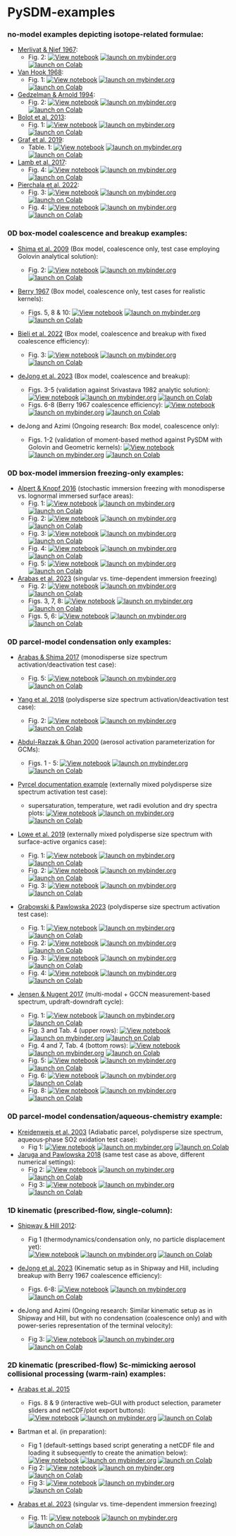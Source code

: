 
# PySDM-examples

### no-model examples depicting isotope-related formulae:
- [Merlivat & Nief 1967](https://doi.org/10.3402/tellusa.v19i1.9756):
  - Fig. 2:
      [![View notebook](https://img.shields.io/static/v1?label=render%20on&logo=github&color=87ce3e&message=GitHub)](https://github.com/open-atmos/PySDM/blob/main/examples/PySDM_examples/Merlivat_and_Nief_1967/fig_2.ipynb)
      [![launch on mybinder.org](https://mybinder.org/badge_logo.svg)](https://mybinder.org/v2/gh/open-atmos/PySDM.git/main?urlpath=lab/tree/examples/PySDM_examples/Merlivat_and_Nief_1967/fig_2.ipynb)
      [![launch on Colab](https://colab.research.google.com/assets/colab-badge.svg)](https://colab.research.google.com/github/open-atmos/PySDM/blob/main/examples/PySDM_examples/Merlivat_and_Nief_1967/fig_2.ipynb)    
- [Van Hook 1968](https://doi.org/10.1021/j100850a028):
  - Fig. 1:
      [![View notebook](https://img.shields.io/static/v1?label=render%20on&logo=github&color=87ce3e&message=GitHub)](https://github.com/open-atmos/PySDM/blob/main/examples/PySDM_examples/Van_Hook_1968/fig_1.ipynb)
      [![launch on mybinder.org](https://mybinder.org/badge_logo.svg)](https://mybinder.org/v2/gh/open-atmos/PySDM.git/main?urlpath=lab/tree/examples/PySDM_examples/Van_Hook_1968/fig_1.ipynb)
      [![launch on Colab](https://colab.research.google.com/assets/colab-badge.svg)](https://colab.research.google.com/github/open-atmos/PySDM/blob/main/examples/PySDM_examples/Van_Hook_1968/fig_1.ipynb)    
- [Gedzelman & Arnold 1994](https://doi.org/10.1029/93JD03518):
  - Fig. 2:
      [![View notebook](https://img.shields.io/static/v1?label=render%20on&logo=github&color=87ce3e&message=GitHub)](https://github.com/open-atmos/PySDM/blob/main/examples/PySDM_examples/Gedzelman_and_Arnold_1994/fig_2.ipynb)
      [![launch on mybinder.org](https://mybinder.org/badge_logo.svg)](https://mybinder.org/v2/gh/open-atmos/PySDM.git/main?urlpath=lab/tree/examples/PySDM_examples/Gedzelman_and_Arnold_1994/fig_2.ipynb)
      [![launch on Colab](https://colab.research.google.com/assets/colab-badge.svg)](https://colab.research.google.com/github/open-atmos/PySDM/blob/main/examples/PySDM_examples/Gedzelman_and_Arnold_1994/fig_2.ipynb)    
- [Bolot et al. 2013](http://doi.org/10.5194/acp-13-7903-2013):
  - Fig. 1:
      [![View notebook](https://img.shields.io/static/v1?label=render%20on&logo=github&color=87ce3e&message=GitHub)](https://github.com/open-atmos/PySDM/blob/main/examples/PySDM_examples/Bolot_et_al_2013/fig_1.ipynb)
      [![launch on mybinder.org](https://mybinder.org/badge_logo.svg)](https://mybinder.org/v2/gh/open-atmos/PySDM.git/main?urlpath=lab/tree/examples/PySDM_examples/Bolot_et_al_2013/fig_1.ipynb)
      [![launch on Colab](https://colab.research.google.com/assets/colab-badge.svg)](https://colab.research.google.com/github/open-atmos/PySDM/blob/main/examples/PySDM_examples/Bolot_et_al_2013/fig_1.ipynb)    
- [Graf et al. 2019](https://doi.org/10.5194/acp-19-747-2019):
  - Table. 1:
      [![View notebook](https://img.shields.io/static/v1?label=render%20on&logo=github&color=87ce3e&message=GitHub)](https://github.com/open-atmos/PySDM/blob/main/examples/PySDM_examples/Graf_et_al_2019/Table_1.ipynb)
      [![launch on mybinder.org](https://mybinder.org/badge_logo.svg)](https://mybinder.org/v2/gh/open-atmos/PySDM.git/main?urlpath=lab/tree/examples/PySDM_examples/Graf_et_al_2019/Table_1.ipynb)
      [![launch on Colab](https://colab.research.google.com/assets/colab-badge.svg)](https://colab.research.google.com/github/open-atmos/PySDM/blob/main/examples/PySDM_examples/Graf_et_al_2019/Table_1.ipynb)    
- [Lamb et al. 2017](https://doi.org/10.1073/pnas.1618374114):
  - Fig. 4:
      [![View notebook](https://img.shields.io/static/v1?label=render%20on&logo=github&color=87ce3e&message=GitHub)](https://github.com/open-atmos/PySDM/blob/main/examples/PySDM_examples/Lamb_et_al_2017/Fig_4.ipynb)
      [![launch on mybinder.org](https://mybinder.org/badge_logo.svg)](https://mybinder.org/v2/gh/open-atmos/PySDM.git/main?urlpath=lab/tree/examples/PySDM_examples/Lamb_et_al_2017/Fig_4.ipynb)
      [![launch on Colab](https://colab.research.google.com/assets/colab-badge.svg)](https://colab.research.google.com/github/open-atmos/PySDM/blob/main/examples/PySDM_examples/Graf_et_al_2019/Lamb_et_al_2017/Fig_4.ipynb)    
- [Pierchala et al. 2022](https://doi.org/10.1016/j.gca.2022.01.020):
  - Fig. 3:
      [![View notebook](https://img.shields.io/static/v1?label=render%20on&logo=github&color=87ce3e&message=GitHub)](https://github.com/open-atmos/PySDM/blob/main/examples/PySDM_examples/Pierchala_et_al_2022/fig_3.ipynb)
      [![launch on mybinder.org](https://mybinder.org/badge_logo.svg)](https://mybinder.org/v2/gh/open-atmos/PySDM.git/main?urlpath=lab/tree/examples/PySDM_examples/Pierchala_et_al_2022/fig_3.ipynb)
      [![launch on Colab](https://colab.research.google.com/assets/colab-badge.svg)](https://colab.research.google.com/github/open-atmos/PySDM/blob/main/examples/PySDM_examples/Pierchala_et_al_2022/fig_3.ipynb)    
  - Fig. 4:
      [![View notebook](https://img.shields.io/static/v1?label=render%20on&logo=github&color=87ce3e&message=GitHub)](https://github.com/open-atmos/PySDM/blob/main/examples/PySDM_examples/Pierchala_et_al_2022/fig_4.ipynb)
      [![launch on mybinder.org](https://mybinder.org/badge_logo.svg)](https://mybinder.org/v2/gh/open-atmos/PySDM.git/main?urlpath=lab/tree/examples/PySDM_examples/Pierchala_et_al_2022/fig_4.ipynb)
      [![launch on Colab](https://colab.research.google.com/assets/colab-badge.svg)](https://colab.research.google.com/github/open-atmos/PySDM/blob/main/examples/PySDM_examples/Pierchala_et_al_2022/fig_4.ipynb)    

### 0D box-model coalescence and breakup examples:
- [Shima et al. 2009](http://doi.org/10.1002/qj.441) (Box model, coalescence only, test case employing Golovin analytical solution):
    - Fig. 2:
      [![View notebook](https://img.shields.io/static/v1?label=render%20on&logo=github&color=87ce3e&message=GitHub)](https://github.com/open-atmos/PySDM/blob/main/examples/PySDM_examples/Shima_et_al_2009/fig_2.ipynb)
      [![launch on mybinder.org](https://mybinder.org/badge_logo.svg)](https://mybinder.org/v2/gh/open-atmos/PySDM.git/main?urlpath=lab/tree/examples/PySDM_examples/Shima_et_al_2009/fig_2.ipynb)
      [![launch on Colab](https://colab.research.google.com/assets/colab-badge.svg)](https://colab.research.google.com/github/open-atmos/PySDM/blob/main/examples/PySDM_examples/Shima_et_al_2009/fig_2.ipynb)    

- [Berry 1967](https://doi.org/10.1175/1520-0469(1967)024<0688:CDGBC>2.0.CO;2) (Box model, coalescence only, test cases for realistic kernels):
    - Figs. 5, 8 & 10:
      [![View notebook](https://img.shields.io/static/v1?label=render%20on&logo=github&color=87ce3e&message=GitHub)](https://github.com/open-atmos/PySDM/blob/main/examples/PySDM_examples/Berry_1967/figs_5_8_10.ipynb)
      [![launch on mybinder.org](https://mybinder.org/badge_logo.svg)](https://mybinder.org/v2/gh/open-atmos/PySDM.git/main?urlpath=lab/tree/examples/PySDM_examples/Berry_1967/figs_5_8_10.ipynb)
     [![launch on Colab](https://colab.research.google.com/assets/colab-badge.svg)](https://colab.research.google.com/github/open-atmos/PySDM/blob/main/examples/PySDM_examples/Berry_1967/figs_5_8_10.ipynb)

- [Bieli et al. 2022](https://doi.org/10.1029/2022MS002994) (Box model, coalescence and breakup with fixed coalescence efficiency):
    - Fig. 3:
      [![View notebook](https://img.shields.io/static/v1?label=render%20on&logo=github&color=87ce3e&message=GitHub)](https://github.com/open-atmos/PySDM/blob/main/examples/PySDM_examples/Bieli_et_al_2022/make_fig_3.ipynb)
      [![launch on mybinder.org](https://mybinder.org/badge_logo.svg)](https://mybinder.org/v2/gh/open-atmos/PySDM.git/main?urlpath=lab/tree/examples/PySDM_examples/Bieli_et_al_2022/make_fig_3.ipynb)
      [![launch on Colab](https://colab.research.google.com/assets/colab-badge.svg)](https://colab.research.google.com/github/open-atmos/PySDM/blob/main/examples/PySDM_examples/Bieli_et_al_2022/make_fig_3.ipynb)

- [deJong et al. 2023](https://doi.org/10.5194/gmd-16-4193-2023) (Box model, coalescence and breakup):
    - Figs. 3-5 (validation against Srivastava 1982 analytic solution):
      [![View notebook](https://img.shields.io/static/v1?label=render%20on&logo=github&color=87ce3e&message=GitHub)](https://github.com/open-atmos/PySDM/blob/main/examples/PySDM_examples/deJong_Mackay_at_al_2023/figs_3_4_5.ipynb)
      [![launch on mybinder.org](https://mybinder.org/badge_logo.svg)](https://mybinder.org/v2/gh/open-atmos/PySDM.git/main?urlpath=lab/tree/examples/PySDM_examples/deJong_Mackay_et_al_2023/figs_3_4_5.ipynb)
      [![launch on Colab](https://colab.research.google.com/assets/colab-badge.svg)](https://colab.research.google.com/github/open-atmos/PySDM/blob/main/examples/PySDM_examples/deJong_Mackay_et_al_2023/figs_3_4_5.ipynb)
    - Figs. 6-8 (Berry 1967 coalescence efficiency):
      [![View notebook](https://img.shields.io/static/v1?label=render%20on&logo=github&color=87ce3e&message=GitHub)](https://github.com/open-atmos/PySDM/blob/main/examples/PySDM_examples/deJong_Mackay_at_al_2023/figs_6_7_8.ipynb)
      [![launch on mybinder.org](https://mybinder.org/badge_logo.svg)](https://mybinder.org/v2/gh/open-atmos/PySDM.git/main?urlpath=lab/tree/examples/PySDM_examples/deJong_Mackay_et_al_2023/figs_6_7_8.ipynb)
      [![launch on Colab](https://colab.research.google.com/assets/colab-badge.svg)](https://colab.research.google.com/github/open-atmos/PySDM/blob/main/examples/PySDM_examples/deJong_Mackay_et_al_2023/figs_6_7_8.ipynb)

- deJong and Azimi (Ongoing research: Box model, coalescence only):
    - Figs. 1-2 (validation of moment-based method against PySDM with Golovin and Geometric kernels):
      [![View notebook](https://img.shields.io/static/v1?label=render%20on&logo=github&color=87ce3e&message=GitHub)](https://github.com/open-atmos/PySDM/blob/main/examples/PySDM_examples/deJong_Azimi/box.ipynb)
      [![launch on mybinder.org](https://mybinder.org/badge_logo.svg)](https://mybinder.org/v2/gh/open-atmos/PySDM.git/main?urlpath=lab/tree/examples/PySDM_examples/deJong_Azimi/box.ipynb)
      [![launch on Colab](https://colab.research.google.com/assets/colab-badge.svg)](https://colab.research.google.com/github/open-atmos/PySDM/blob/main/examples/PySDM_examples/deJong_Azimi/box.ipynb)

### 0D box-model immersion freezing-only examples:
- [Alpert & Knopf 2016](https://doi.org/10.5194/acp-16-2083-2016) (stochastic immersion freezing with monodisperse vs. lognormal immersed surface areas):
  - Fig. 1:
      [![View notebook](https://img.shields.io/static/v1?label=render%20on&logo=github&color=87ce3e&message=GitHub)](https://github.com/open-atmos/PySDM/blob/main/examples/PySDM_examples/Alpert_and_Knopf_2016/fig_1.ipynb)
      [![launch on mybinder.org](https://mybinder.org/badge_logo.svg)](https://mybinder.org/v2/gh/open-atmos/PySDM.git/main?urlpath=lab/tree/examples/PySDM_examples/Alpert_and_Knopf_2016/fig_1.ipynb)
      [![launch on Colab](https://colab.research.google.com/assets/colab-badge.svg)](https://colab.research.google.com/github/open-atmos/PySDM/blob/main/examples/PySDM_examples/Alpert_and_Knopf_2016/fig_1.ipynb)    
  - Fig. 2:
      [![View notebook](https://img.shields.io/static/v1?label=render%20on&logo=github&color=87ce3e&message=GitHub)](https://github.com/open-atmos/PySDM/blob/main/examples/PySDM_examples/Alpert_and_Knopf_2016/fig_2.ipynb)
      [![launch on mybinder.org](https://mybinder.org/badge_logo.svg)](https://mybinder.org/v2/gh/open-atmos/PySDM.git/main?urlpath=lab/tree/examples/PySDM_examples/Alpert_and_Knopf_2016/fig_2.ipynb)
      [![launch on Colab](https://colab.research.google.com/assets/colab-badge.svg)](https://colab.research.google.com/github/open-atmos/PySDM/blob/main/examples/PySDM_examples/Alpert_and_Knopf_2016/fig_2.ipynb)    
  - Fig. 3:
      [![View notebook](https://img.shields.io/static/v1?label=render%20on&logo=github&color=87ce3e&message=GitHub)](https://github.com/open-atmos/PySDM/blob/main/examples/PySDM_examples/Alpert_and_Knopf_2016/fig_3.ipynb)
      [![launch on mybinder.org](https://mybinder.org/badge_logo.svg)](https://mybinder.org/v2/gh/open-atmos/PySDM.git/main?urlpath=lab/tree/examples/PySDM_examples/Alpert_and_Knopf_2016/fig_3.ipynb)
      [![launch on Colab](https://colab.research.google.com/assets/colab-badge.svg)](https://colab.research.google.com/github/open-atmos/PySDM/blob/main/examples/PySDM_examples/Alpert_and_Knopf_2016/fig_3.ipynb)    
  - Fig. 4: 
      [![View notebook](https://img.shields.io/static/v1?label=render%20on&logo=github&color=87ce3e&message=GitHub)](https://github.com/open-atmos/PySDM/blob/main/examples/PySDM_examples/Alpert_and_Knopf_2016/fig_4.ipynb)
      [![launch on mybinder.org](https://mybinder.org/badge_logo.svg)](https://mybinder.org/v2/gh/open-atmos/PySDM.git/main?urlpath=lab/tree/examples/PySDM_examples/Alpert_and_Knopf_2016/fig_4.ipynb)
      [![launch on Colab](https://colab.research.google.com/assets/colab-badge.svg)](https://colab.research.google.com/github/open-atmos/PySDM/blob/main/examples/PySDM_examples/Alpert_and_Knopf_2016/fig_4.ipynb)    
  - Fig. 5:
      [![View notebook](https://img.shields.io/static/v1?label=render%20on&logo=github&color=87ce3e&message=GitHub)](https://github.com/open-atmos/PySDM/blob/main/examples/PySDM_examples/Alpert_and_Knopf_2016/fig_5.ipynb)
      [![launch on mybinder.org](https://mybinder.org/badge_logo.svg)](https://mybinder.org/v2/gh/open-atmos/PySDM.git/main?urlpath=lab/tree/examples/PySDM_examples/Alpert_and_Knopf_2016/fig_5.ipynb)
      [![launch on Colab](https://colab.research.google.com/assets/colab-badge.svg)](https://colab.research.google.com/github/open-atmos/PySDM/blob/main/examples/PySDM_examples/Alpert_and_Knopf_2016/fig_5.ipynb)    
- [Arabas et al. 2023](https://doi.org/10.48550/arXiv.2308.05015) (singular vs. time-dependent immersion freezing)
  - Fig. 2:
      [![View notebook](https://img.shields.io/static/v1?label=render%20on&logo=github&color=87ce3e&message=GitHub)](https://github.com/open-atmos/PySDM/blob/main/examples/PySDM_examples/Arabas_et_al_2023/fig_2.ipynb)
      [![launch on mybinder.org](https://mybinder.org/badge_logo.svg)](https://mybinder.org/v2/gh/open-atmos/PySDM.git/main?urlpath=lab/tree/examples/PySDM_examples/Arabas_et_al_2023/fig_2.ipynb)
      [![launch on Colab](https://colab.research.google.com/assets/colab-badge.svg)](https://colab.research.google.com/github/open-atmos/PySDM/blob/main/examples/PySDM_examples/Arabas_et_al_2023/fig_2.ipynb)    
  - Figs. 3, 7, 8:
      [![View notebook](https://img.shields.io/static/v1?label=render%20on&logo=github&color=87ce3e&message=GitHub)](https://github.com/open-atmos/PySDM/blob/main/examples/PySDM_examples/Arabas_et_al_2023/figs_3_and_7_and_8.ipynb)
      [![launch on mybinder.org](https://mybinder.org/badge_logo.svg)](https://mybinder.org/v2/gh/open-atmos/PySDM.git/main?urlpath=lab/tree/examples/PySDM_examples/Arabas_et_al_2023/figs_3_and_7_and_8.ipynb)
      [![launch on Colab](https://colab.research.google.com/assets/colab-badge.svg)](https://colab.research.google.com/github/open-atmos/PySDM/blob/main/examples/PySDM_examples/Arabas_et_al_2023/figs_3_and_7_and_8.ipynb)    
  - Figs. 5, 6:
      [![View notebook](https://img.shields.io/static/v1?label=render%20on&logo=github&color=87ce3e&message=GitHub)](https://github.com/open-atmos/PySDM/blob/main/examples/PySDM_examples/Arabas_et_al_2023/figs_5_and_6.ipynb)
      [![launch on mybinder.org](https://mybinder.org/badge_logo.svg)](https://mybinder.org/v2/gh/open-atmos/PySDM.git/main?urlpath=lab/tree/examples/PySDM_examples/Arabas_et_al_2023/figs_5_and_6.ipynb)
      [![launch on Colab](https://colab.research.google.com/assets/colab-badge.svg)](https://colab.research.google.com/github/open-atmos/PySDM/blob/main/examples/PySDM_examples/Arabas_et_al_2023/figs_5_and_6.ipynb)    
  
### 0D parcel-model condensation only examples:
- [Arabas & Shima 2017](http://dx.doi.org/10.5194/npg-24-535-2017) (monodisperse size spectrum activation/deactivation test case):
  - Fig. 5:
    [![View notebook](https://img.shields.io/static/v1?label=render%20on&logo=github&color=87ce3e&message=GitHub)](https://github.com/open-atmos/PySDM/blob/main/examples/PySDM_examples/Arabas_and_Shima_2017/fig_5.ipynb)
    [![launch on mybinder.org](https://mybinder.org/badge_logo.svg)](https://mybinder.org/v2/gh/open-atmos/PySDM.git/main?urlpath=lab/tree/examples/PySDM_examples/Arabas_and_Shima_2017/fig_5.ipynb)
    [![launch on Colab](https://colab.research.google.com/assets/colab-badge.svg)](https://colab.research.google.com/github/open-atmos/PySDM/blob/main/examples/PySDM_examples/Arabas_and_Shima_2017/fig_5.ipynb)    
  
- [Yang et al. 2018](https://doi.org/10.5194/acp-18-7313-2018) (polydisperse size spectrum activation/deactivation test case):
  - Fig. 2:
    [![View notebook](https://img.shields.io/static/v1?label=render%20on&logo=github&color=87ce3e&message=GitHub)](https://github.com/open-atmos/PySDM/blob/main/examples/PySDM_examples/Yang_et_al_2018/fig_2.ipynb)
    [![launch on mybinder.org](https://mybinder.org/badge_logo.svg)](https://mybinder.org/v2/gh/open-atmos/PySDM.git/main?urlpath=lab/tree/examples/PySDM_examples/Yang_et_al_2018/fig_2.ipynb)
    [![launch on Colab](https://colab.research.google.com/assets/colab-badge.svg)](https://colab.research.google.com/github/open-atmos/PySDM/blob/main/examples/PySDM_examples/Yang_et_al_2018/fig_2.ipynb)

- [Abdul-Razzak & Ghan 2000](http://doi.wiley.com/10.1029/1999JD901161) (aerosol activation parameterization for GCMs):
  - Figs. 1 - 5:
    [![View notebook](https://img.shields.io/static/v1?label=render%20on&logo=github&color=87ce3e&message=GitHub)](https://github.com/open-atmos/PySDM/blob/main/examples/PySDM_examples/Abdul_Razzak_Ghan_2000/figs1-5.ipynb)
    [![launch on mybinder.org](https://mybinder.org/badge_logo.svg)](https://mybinder.org/v2/gh/open-atmos/PySDM.git/main?urlpath=lab/tree/examples/PySDM_examples/Abdul_Razzak_Ghan_2000/figs1-5.ipynb)
    [![launch on Colab](https://colab.research.google.com/assets/colab-badge.svg)](https://colab.research.google.com/github/open-atmos/PySDM/blob/main/examples/PySDM_examples/Abdul_Razzak_Ghan_2000/figs1-5.ipynb)

- [Pyrcel documentation example](https://pyrcel.readthedocs.io/en/latest/examples/basic_run.html) (externally mixed polydisperse size spectrum activation test case):
  - supersaturation, temperature, wet radii evolution and dry spectra plots:
    [![View notebook](https://img.shields.io/static/v1?label=render%20on&logo=github&color=87ce3e&message=GitHub)](https://github.com/open-atmos/PySDM/blob/main/examples/PySDM_examples/Pyrcel/example_basic_run.ipynb)
    [![launch on mybinder.org](https://mybinder.org/badge_logo.svg)](https://mybinder.org/v2/gh/open-atmos/PySDM.git/main?urlpath=lab/tree/examples/PySDM_examples/Pyrcel/example_basic_run.ipynb)
    [![launch on Colab](https://colab.research.google.com/assets/colab-badge.svg)](https://colab.research.google.com/github/open-atmos/PySDM/blob/main/examples/PySDM_examples/Pyrcel/example_basic_run.ipynb)

- [Lowe et al. 2019](https://doi.org/10.1038/s41467-019-12982-0) (externally mixed polydisperse size spectrum with surface-active organics case):
  - Fig. 1: 
    [![View notebook](https://img.shields.io/static/v1?label=render%20on&logo=github&color=87ce3e&message=GitHub)](https://github.com/open-atmos/PySDM/blob/main/examples/PySDM_examples/Lowe_et_al_2019/fig_1.ipynb)
    [![launch on mybinder.org](https://mybinder.org/badge_logo.svg)](https://mybinder.org/v2/gh/open-atmos/PySDM.git/main?urlpath=lab/tree/examples/PySDM_examples/Lowe_et_al_2019/fig_1.ipynb)
    [![launch on Colab](https://colab.research.google.com/assets/colab-badge.svg)](https://colab.research.google.com/github/open-atmos/PySDM/blob/main/examples/PySDM_examples/Lowe_et_al_2019/fig_1.ipynb)
  - Fig. 2:
    [![View notebook](https://img.shields.io/static/v1?label=render%20on&logo=github&color=87ce3e&message=GitHub)](https://github.com/open-atmos/PySDM/blob/main/examples/PySDM_examples/Lowe_et_al_2019/fig_2.ipynb)
    [![launch on mybinder.org](https://mybinder.org/badge_logo.svg)](https://mybinder.org/v2/gh/open-atmos/PySDM.git/main?urlpath=lab/tree/examples/PySDM_examples/Lowe_et_al_2019/fig_2.ipynb)
    [![launch on Colab](https://colab.research.google.com/assets/colab-badge.svg)](https://colab.research.google.com/github/open-atmos/PySDM/blob/main/examples/PySDM_examples/Lowe_et_al_2019/fig_2.ipynb)
  - Fig. 3:
    [![View notebook](https://img.shields.io/static/v1?label=render%20on&logo=github&color=87ce3e&message=GitHub)](https://github.com/open-atmos/PySDM/blob/main/examples/PySDM_examples/Lowe_et_al_2019/fig_3.ipynb)
    [![launch on mybinder.org](https://mybinder.org/badge_logo.svg)](https://mybinder.org/v2/gh/open-atmos/PySDM.git/main?urlpath=lab/tree/examples/PySDM_examples/Lowe_et_al_2019/fig_3.ipynb)
    [![launch on Colab](https://colab.research.google.com/assets/colab-badge.svg)](https://colab.research.google.com/github/open-atmos/PySDM/blob/main/examples/PySDM_examples/Lowe_et_al_2019/fig_3.ipynb)

- [Grabowski & Pawlowska 2023](https://doi.org/10.1029/2022GL101917) (polydisperse size spectrum activation test case):
  - Fig. 1:
    [![View notebook](https://img.shields.io/static/v1?label=render%20on&logo=github&color=87ce3e&message=GitHub)](https://github.com/open-atmos/PySDM/blob/main/examples/PySDM_examples/Grabowski_and_Pawlowska_2023/figure_1.ipynb)
    [![launch on mybinder.org](https://mybinder.org/badge_logo.svg)](https://mybinder.org/v2/gh/open-atmos/PySDM.git/main?urlpath=lab/tree/examples/PySDM_examples/Grabowski_and_Pawlowska_2023/figure_1.ipynb)
    [![launch on Colab](https://colab.research.google.com/assets/colab-badge.svg)](https://colab.research.google.com/github/open-atmos/PySDM/blob/main/examples/PySDM_examples/Grabowski_and_Pawlowska_2023/figure_1.ipynb)   
  - Fig. 2:
    [![View notebook](https://img.shields.io/static/v1?label=render%20on&logo=github&color=87ce3e&message=GitHub)](https://github.com/open-atmos/PySDM/blob/main/examples/PySDM_examples/Grabowski_and_Pawlowska_2023/figure_2.ipynb)
    [![launch on mybinder.org](https://mybinder.org/badge_logo.svg)](https://mybinder.org/v2/gh/open-atmos/PySDM.git/main?urlpath=lab/tree/examples/PySDM_examples/Grabowski_and_Pawlowska_2023/figure_2.ipynb)
    [![launch on Colab](https://colab.research.google.com/assets/colab-badge.svg)](https://colab.research.google.com/github/open-atmos/PySDM/blob/main/examples/PySDM_examples/Grabowski_and_Pawlowska_2023/figure_2.ipynb)   
  - Fig. 3:
    [![View notebook](https://img.shields.io/static/v1?label=render%20on&logo=github&color=87ce3e&message=GitHub)](https://github.com/open-atmos/PySDM/blob/main/examples/PySDM_examples/Grabowski_and_Pawlowska_2023/figure_3.ipynb)
    [![launch on mybinder.org](https://mybinder.org/badge_logo.svg)](https://mybinder.org/v2/gh/open-atmos/PySDM.git/main?urlpath=examples/PySDM_examples/Grabowski_and_Pawlowska_2023/figure_3.ipynb)
    [![launch on Colab](https://colab.research.google.com/assets/colab-badge.svg)](https://colab.research.google.com/github/open-atmos/PySDM/blob/main/examples/PySDM_examples/Grabowski_and_Pawlowska_2023/figure_3.ipynb)   
  - Fig. 4:
    [![View notebook](https://img.shields.io/static/v1?label=render%20on&logo=github&color=87ce3e&message=GitHub)](https://github.com/open-atmos/PySDM/blob/main/examples/PySDM_examples/Grabowski_and_Pawlowska_2023/figure_4.ipynb)
    [![launch on mybinder.org](https://mybinder.org/badge_logo.svg)](https://mybinder.org/v2/gh/open-atmos/PySDM.git/main?urlpath=examples/PySDM_examples/Grabowski_and_Pawlowska_2023/figure_4.ipynb)
    [![launch on Colab](https://colab.research.google.com/assets/colab-badge.svg)](https://colab.research.google.com/github/open-atmos/PySDM/blob/main/examples/PySDM_examples/Grabowski_and_Pawlowska_2023/figure_4.ipynb)   

- [Jensen & Nugent 2017](https://doi.org/10.1175/JAS-D-15-0370.1) (multi-modal + GCCN measurement-based spectrum, updraft-downdraft cycle):
  - Fig. 1:
    [![View notebook](https://img.shields.io/static/v1?label=render%20on&logo=github&color=87ce3e&message=GitHub)](https://github.com/open-atmos/PySDM/blob/main/examples/PySDM_examples/Jensen_and_Nugent_2017/Fig_1.ipynb)
    [![launch on mybinder.org](https://mybinder.org/badge_logo.svg)](https://mybinder.org/v2/gh/open-atmos/PySDM.git/main?urlpath=examples/PySDM_examples/Jensen_and_Nugent_2017/Fig_1.ipynb)
    [![launch on Colab](https://colab.research.google.com/assets/colab-badge.svg)](https://colab.research.google.com/github/open-atmos/PySDM/blob/main/examples/PySDM_examples/Jensen_and_Nugent_2017/Fig_1.ipynb)   
  - Fig. 3 and Tab. 4 (upper rows):
    [![View notebook](https://img.shields.io/static/v1?label=render%20on&logo=github&color=87ce3e&message=GitHub)](https://github.com/open-atmos/PySDM/blob/main/examples/PySDM_examples/Jensen_and_Nugent_2017/Fig_3_and_Tab_4_upper_rows.ipynb)
    [![launch on mybinder.org](https://mybinder.org/badge_logo.svg)](https://mybinder.org/v2/gh/open-atmos/PySDM.git/main?urlpath=examples/PySDM_examples/Jensen_and_Nugent_2017/Fig_3_and_Tab_4_upper_rows.ipynb)
    [![launch on Colab](https://colab.research.google.com/assets/colab-badge.svg)](https://colab.research.google.com/github/open-atmos/PySDM/blob/main/examples/PySDM_examples/Jensen_and_Nugent_2017/Fig_3_and_Tab_4_upper_rows.ipynb)   
  - Fig. 4 and 7, Tab. 4 (bottom rows):
    [![View notebook](https://img.shields.io/static/v1?label=render%20on&logo=github&color=87ce3e&message=GitHub)](https://github.com/open-atmos/PySDM/blob/main/examples/PySDM_examples/Jensen_and_Nugent_2017/Fig_4_and_7_and_Tab_6_bottom_rows.ipynb)
    [![launch on mybinder.org](https://mybinder.org/badge_logo.svg)](https://mybinder.org/v2/gh/open-atmos/PySDM.git/main?urlpath=examples/PySDM_examples/Jensen_and_Nugent_2017/Fig_4_and_7_and_Tab_6_bottom_rows.ipynb)
    [![launch on Colab](https://colab.research.google.com/assets/colab-badge.svg)](https://colab.research.google.com/github/open-atmos/PySDM/blob/main/examples/PySDM_examples/Jensen_and_Nugent_2017/Fig_4_and_7_and_Tab_6_bottom_rows.ipynb)   
  - Fig. 5:
    [![View notebook](https://img.shields.io/static/v1?label=render%20on&logo=github&color=87ce3e&message=GitHub)](https://github.com/open-atmos/PySDM/blob/main/examples/PySDM_examples/Jensen_and_Nugent_2017/Fig_5.ipynb)
    [![launch on mybinder.org](https://mybinder.org/badge_logo.svg)](https://mybinder.org/v2/gh/open-atmos/PySDM.git/main?urlpath=examples/PySDM_examples/Jensen_and_Nugent_2017/Fig_5.ipynb)
    [![launch on Colab](https://colab.research.google.com/assets/colab-badge.svg)](https://colab.research.google.com/github/open-atmos/PySDM/blob/main/examples/PySDM_examples/Jensen_and_Nugent_2017/Fig_5.ipynb)   
  - Fig. 6:
    [![View notebook](https://img.shields.io/static/v1?label=render%20on&logo=github&color=87ce3e&message=GitHub)](https://github.com/open-atmos/PySDM/blob/main/examples/PySDM_examples/Jensen_and_Nugent_2017/Fig_6.ipynb)
    [![launch on mybinder.org](https://mybinder.org/badge_logo.svg)](https://mybinder.org/v2/gh/open-atmos/PySDM.git/main?urlpath=examples/PySDM_examples/Jensen_and_Nugent_2017/Fig_6.ipynb)
    [![launch on Colab](https://colab.research.google.com/assets/colab-badge.svg)](https://colab.research.google.com/github/open-atmos/PySDM/blob/main/examples/PySDM_examples/Jensen_and_Nugent_2017/Fig_6.ipynb)   
  - Fig. 8:
    [![View notebook](https://img.shields.io/static/v1?label=render%20on&logo=github&color=87ce3e&message=GitHub)](https://github.com/open-atmos/PySDM/blob/main/examples/PySDM_examples/Jensen_and_Nugent_2017/Fig_8.ipynb)
    [![launch on mybinder.org](https://mybinder.org/badge_logo.svg)](https://mybinder.org/v2/gh/open-atmos/PySDM.git/main?urlpath=examples/PySDM_examples/Jensen_and_Nugent_2017/Fig_8.ipynb)
    [![launch on Colab](https://colab.research.google.com/assets/colab-badge.svg)](https://colab.research.google.com/github/open-atmos/PySDM/blob/main/examples/PySDM_examples/Jensen_and_Nugent_2017/Fig_8.ipynb)   

### 0D parcel-model condensation/aqueous-chemistry example:
- [Kreidenweis et al. 2003](https://doi.org/10.1029/2002JD002697) (Adiabatic parcel, polydisperse size spectrum, aqueous‐phase SO2 oxidation test case):
  - Fig 1:
    [![View notebook](https://img.shields.io/static/v1?label=render%20on&logo=github&color=87ce3e&message=GitHub)](https://github.com/open-atmos/PySDM/blob/main/examples/PySDM_examples/Kreidenweis_et_al_2003/fig_1.ipynb)
    [![launch on mybinder.org](https://mybinder.org/badge_logo.svg)](https://mybinder.org/v2/gh/open-atmos/PySDM.git/main?urlpath=lab/tree/examples/PySDM_examples/Kreidenweis_et_al_2003/fig_1.ipynb)
    [![launch on Colab](https://colab.research.google.com/assets/colab-badge.svg)](https://colab.research.google.com/github/open-atmos/PySDM/blob/main/examples/PySDM_examples/Kreidenweis_et_al_2003/fig_1.ipynb)
- [Jaruga and Pawlowska 2018](https://doi.org/10.5194/gmd-11-3623-2018) (same test case as above, different numerical settings):
  - Fig 2:
    [![View notebook](https://img.shields.io/static/v1?label=render%20on&logo=github&color=87ce3e&message=GitHub)](https://github.com/open-atmos/PySDM/blob/main/examples/PySDM_examples/Jaruga_and_Pawlowska_2018/fig_2.ipynb)
    [![launch on mybinder.org](https://mybinder.org/badge_logo.svg)](https://mybinder.org/v2/gh/open-atmos/PySDM.git/main?urlpath=lab/tree/examples/PySDM_examples/Jaruga_and_Pawlowska_2018/fig_2.ipynb)
    [![launch on Colab](https://colab.research.google.com/assets/colab-badge.svg)](https://colab.research.google.com/github/open-atmos/PySDM/blob/main/examples/PySDM_examples/Jaruga_and_Pawlowska_2018/fig_2.ipynb)    
  - Fig 3:
    [![View notebook](https://img.shields.io/static/v1?label=render%20on&logo=github&color=87ce3e&message=GitHub)](https://github.com/open-atmos/PySDM/blob/main/examples/PySDM_examples/Jaruga_and_Pawlowska_2018/fig_3.ipynb)
    [![launch on mybinder.org](https://mybinder.org/badge_logo.svg)](https://mybinder.org/v2/gh/open-atmos/PySDM.git/main?urlpath=lab/tree/examples/PySDM_examples/Jaruga_and_Pawlowska_2018/fig_3.ipynb)
    [![launch on Colab](https://colab.research.google.com/assets/colab-badge.svg)](https://colab.research.google.com/github/open-atmos/PySDM/blob/main/examples/PySDM_examples/Jaruga_and_Pawlowska_2018/fig_3.ipynb)  

### 1D kinematic (prescribed-flow, single-column):  
- [Shipway & Hill 2012](https://doi.org/10.1002/qj.1913):
  - Fig 1 (thermodynamics/condensation only, no particle displacement yet):   
    [![View notebook](https://img.shields.io/static/v1?label=render%20on&logo=github&color=87ce3e&message=GitHub)](https://github.com/open-atmos/PySDM/blob/main/examples/PySDM_examples/Shipway_and_Hill_2012/fig_1.ipynb)
    [![launch on mybinder.org](https://mybinder.org/badge_logo.svg)](https://mybinder.org/v2/gh/open-atmos/PySDM.git/main?urlpath=lab/tree/examples/PySDM_examples/Shipway_and_Hill_2012/fig_1.ipynb)
    [![launch on Colab](https://colab.research.google.com/assets/colab-badge.svg)](https://colab.research.google.com/github/open-atmos/PySDM/blob/main/examples/PySDM_examples/Shipway_and_Hill_2012/fig_1.ipynb)

- [deJong et al. 2023](https://doi.org/10.5194/gmd-16-4193-2023) (Kinematic setup as in Shipway and Hill, including breakup with Berry 1967 coalescence efficiency):
    - Figs. 6-8:
      [![View notebook](https://img.shields.io/static/v1?label=render%20on&logo=github&color=87ce3e&message=GitHub)](https://github.com/open-atmos/PySDM/blob/main/examples/PySDM_examples/deJong_Mackay_et_al_2023/figs_10_11_12_13.ipynb)
      [![launch on mybinder.org](https://mybinder.org/badge_logo.svg)](https://mybinder.org/v2/gh/open-atmos/PySDM.git/main?urlpath=lab/tree/examples/PySDM_examples/deJong_Mackay_et_al_2023/figs_10_11_12_13.ipynb)
      [![launch on Colab](https://colab.research.google.com/assets/colab-badge.svg)](https://colab.research.google.com/github/open-atmos/PySDM/blob/main/examples/PySDM_examples/deJong_Mackay_et_al_2023/figs_10_11_12_13.ipynb)

- deJong and Azimi (Ongoing research: Similar kinematic setup as in Shipway and Hill, but with no condensation (coalescence only) and with power-series representation of the terminal velocity):
    - Fig 3:
      [![View notebook](https://img.shields.io/static/v1?label=render%20on&logo=github&color=87ce3e&message=GitHub)](https://github.com/open-atmos/PySDM/blob/main/examples/PySDM_examples/deJong_Azimi/rainshaft.ipynb)
      [![launch on mybinder.org](https://mybinder.org/badge_logo.svg)](https://mybinder.org/v2/gh/open-atmos/PySDM.git/main?urlpath=lab/tree/examples/PySDM_examples/deJong_Azimi/rainshaft.ipynb)
      [![launch on Colab](https://colab.research.google.com/assets/colab-badge.svg)](https://colab.research.google.com/github/open-atmos/PySDM/blob/main/examples/PySDM_examples/deJong_Azimi/rainshaft.ipynb)

### 2D kinematic (prescribed-flow) Sc-mimicking aerosol collisional processing (warm-rain) examples:
- [Arabas et al. 2015](https://doi.org/10.5194/gmd-8-1677-2015) 
  - Figs. 8 & 9 (interactive web-GUI with product selection, parameter sliders and netCDF/plot export buttons):    
    [![View notebook](https://img.shields.io/static/v1?label=render%20on&logo=github&color=87ce3e&message=GitHub)](https://github.com/open-atmos/PySDM/blob/main/examples/PySDM_examples/Arabas_et_al_2015/gui.ipynb)
    [![launch on mybinder.org](https://mybinder.org/badge_logo.svg)](https://mybinder.org/v2/gh/open-atmos/PySDM.git/main?urlpath=lab/tree/examples/PySDM_examples/Arabas_et_al_2015/gui.ipynb)
    [![launch on Colab](https://colab.research.google.com/assets/colab-badge.svg)](https://colab.research.google.com/github/open-atmos/PySDM/blob/main/examples/PySDM_examples/Arabas_et_al_2015/gui.ipynb)       
  
- Bartman et al. (in preparation):
  - Fig 1 (default-settings based script generating a netCDF file and loading it subsequently to create the animation below):    
    [![View notebook](https://img.shields.io/static/v1?label=render%20on&logo=github&color=87ce3e&message=GitHub)](https://github.com/open-atmos/PySDM/blob/main/examples/PySDM_examples/Bartman_et_al_2021/demo.ipynb)
    [![launch on mybinder.org](https://mybinder.org/badge_logo.svg)](https://mybinder.org/v2/gh/open-atmos/PySDM.git/main?urlpath=lab/tree/examples/PySDM_examples/Bartman_et_al_2021/demo.ipynb)
    [![launch on Colab](https://colab.research.google.com/assets/colab-badge.svg)](https://colab.research.google.com/github/open-atmos/PySDM/blob/main/examples/PySDM_examples/Bartman_et_al_2021/demo.ipynb)       
  - Fig 2:
    [![View notebook](https://img.shields.io/static/v1?label=render%20on&logo=github&color=87ce3e&message=GitHub)](https://github.com/open-atmos/PySDM/blob/main/examples/PySDM_examples/Bartman_et_al_2021/demo_fig2.ipynb)
    [![launch on mybinder.org](https://mybinder.org/badge_logo.svg)](https://mybinder.org/v2/gh/open-atmos/PySDM.git/main?urlpath=lab/tree/examples/PySDM_examples/Bartman_et_al_2021/demo_fig2.ipynb)
    [![launch on Colab](https://colab.research.google.com/assets/colab-badge.svg)](https://colab.research.google.com/github/open-atmos/PySDM/blob/main/examples/PySDM_examples/Bartman_et_al_2021/demo_fig2.ipynb)
  - Fig 3:
    [![View notebook](https://img.shields.io/static/v1?label=render%20on&logo=github&color=87ce3e&message=GitHub)](https://github.com/open-atmos/PySDM/blob/main/examples/PySDM_examples/Bartman_et_al_2021/demo_fig3.ipynb)
    [![launch on mybinder.org](https://mybinder.org/badge_logo.svg)](https://mybinder.org/v2/gh/open-atmos/PySDM.git/main?urlpath=lab/tree/examples/PySDM_examples/Bartman_et_al_2021/demo_fig3.ipynb)
    [![launch on Colab](https://colab.research.google.com/assets/colab-badge.svg)](https://colab.research.google.com/github/open-atmos/PySDM/blob/main/examples/PySDM_examples/Bartman_et_al_2021/demo_fig3.ipynb)       

- [Arabas et al. 2023](https://doi.org/10.48550/arXiv.2308.05015) (singular vs. time-dependent immersion freezing)
  - Fig. 11:
    [![View notebook](https://img.shields.io/static/v1?label=render%20on&logo=github&color=87ce3e&message=GitHub)](https://github.com/open-atmos/PySDM/blob/main/examples/PySDM_examples/Arabas_et_al_2023/fig_11.ipynb)
    [![launch on mybinder.org](https://mybinder.org/badge_logo.svg)](https://mybinder.org/v2/gh/open-atmos/PySDM.git/main?urlpath=lab/tree/examples/PySDM_examples/Arabas_et_al_2023/fig_11.ipynb)
    [![launch on Colab](https://colab.research.google.com/assets/colab-badge.svg)](https://colab.research.google.com/github/open-atmos/PySDM/blob/main/examples/PySDM_examples/Arabas_et_al_2023/fig_11.ipynb)    
